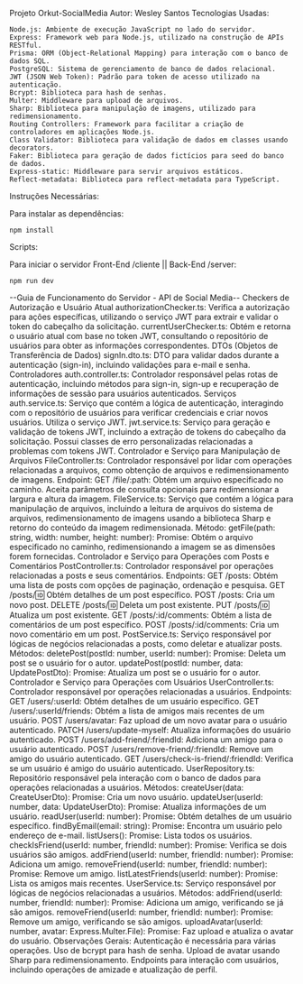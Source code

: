 Projeto Orkut-SocialMedia
Autor: Wesley Santos
Tecnologias Usadas:

    Node.js: Ambiente de execução JavaScript no lado do servidor.
    Express: Framework web para Node.js, utilizado na construção de APIs RESTful.
    Prisma: ORM (Object-Relational Mapping) para interação com o banco de dados SQL.
    PostgreSQL: Sistema de gerenciamento de banco de dados relacional.
    JWT (JSON Web Token): Padrão para token de acesso utilizado na autenticação.
    Bcrypt: Biblioteca para hash de senhas.
    Multer: Middleware para upload de arquivos.
    Sharp: Biblioteca para manipulação de imagens, utilizado para redimensionamento.
    Routing Controllers: Framework para facilitar a criação de controladores em aplicações Node.js.
    Class Validator: Biblioteca para validação de dados em classes usando decorators.
    Faker: Biblioteca para geração de dados fictícios para seed do banco de dados.
    Express-static: Middleware para servir arquivos estáticos.
    Reflect-metadata: Biblioteca para reflect-metadata para TypeScript.

Instruções Necessárias:

Para instalar as dependências:

    npm install

Scripts:

Para iniciar o servidor Front-End /cliente || Back-End /server:

    npm run dev

 --Guia de Funcionamento do Servidor - API de Social Media--
Checkers de Autorização e Usuário Atual
authorizationChecker.ts: Verifica a autorização para ações específicas, utilizando o serviço JWT para extrair e validar o token do cabeçalho da solicitação.
currentUserChecker.ts: Obtém e retorna o usuário atual com base no token JWT, consultando o repositório de usuários para obter as informações correspondentes.
DTOs (Objetos de Transferência de Dados)
signIn.dto.ts: DTO para validar dados durante a autenticação (sign-in), incluindo validações para e-mail e senha.
Controladores
auth.controller.ts: Controlador responsável pelas rotas de autenticação, incluindo métodos para sign-in, sign-up e recuperação de informações de sessão para usuários autenticados.
Serviços
auth.service.ts: Serviço que contém a lógica de autenticação, interagindo com o repositório de usuários para verificar credenciais e criar novos usuários. Utiliza o serviço JWT.
jwt.service.ts: Serviço para geração e validação de tokens JWT, incluindo a extração de tokens do cabeçalho da solicitação. Possui classes de erro personalizadas relacionadas a problemas com tokens JWT.
Controlador e Serviço para Manipulação de Arquivos
FileController.ts: Controlador responsável por lidar com operações relacionadas a arquivos, como obtenção de arquivos e redimensionamento de imagens.
Endpoint:
GET /file/:path: Obtém um arquivo especificado no caminho. Aceita parâmetros de consulta opcionais para redimensionar a largura e altura da imagem.
FileService.ts: Serviço que contém a lógica para manipulação de arquivos, incluindo a leitura de arquivos do sistema de arquivos, redimensionamento de imagens usando a biblioteca Sharp e retorno do conteúdo da imagem redimensionada.
Método:
getFile(path: string, width: number, height: number): Promise<Buffer>: Obtém o arquivo especificado no caminho, redimensionando a imagem se as dimensões forem fornecidas.
Controlador e Serviço para Operações com Posts e Comentários
PostController.ts: Controlador responsável por operações relacionadas a posts e seus comentários.
Endpoints:
GET /posts: Obtém uma lista de posts com opções de paginação, ordenação e pesquisa.
GET /posts/:id: Obtém detalhes de um post específico.
POST /posts: Cria um novo post.
DELETE /posts/:id: Deleta um post existente.
PUT /posts/:id: Atualiza um post existente.
GET /posts/:id/comments: Obtém a lista de comentários de um post específico.
POST /posts/:id/comments: Cria um novo comentário em um post.
PostService.ts: Serviço responsável por lógicas de negócios relacionadas a posts, como deletar e atualizar posts.
Métodos:
deletePost(postId: number, userId: number): Promise<any>: Deleta um post se o usuário for o autor.
updatePost(postId: number, data: UpdatePostDto): Promise<any>: Atualiza um post se o usuário for o autor.
Controlador e Serviço para Operações com Usuários
UserController.ts: Controlador responsável por operações relacionadas a usuários.
Endpoints:
GET /users/:userId: Obtém detalhes de um usuário específico.
GET /users/:userId/friends: Obtém a lista de amigos mais recentes de um usuário.
POST /users/avatar: Faz upload de um novo avatar para o usuário autenticado.
PATCH /users/update-myself: Atualiza informações do usuário autenticado.
POST /users/add-friend/:friendId: Adiciona um amigo para o usuário autenticado.
POST /users/remove-friend/:friendId: Remove um amigo do usuário autenticado.
GET /users/check-is-friend/:friendId: Verifica se um usuário é amigo do usuário autenticado.
UserRepository.ts: Repositório responsável pela interação com o banco de dados para operações relacionadas a usuários.
Métodos:
createUser(data: CreateUserDto): Promise: Cria um novo usuário.
updateUser(userId: number, data: UpdateUserDto): Promise: Atualiza informações de um usuário.
readUser(userId: number): Promise: Obtém detalhes de um usuário específico.
findByEmail(email: string): Promise: Encontra um usuário pelo endereço de e-mail.
listUsers(): Promise: Lista todos os usuários.
checkIsFriend(userId: number, friendId: number): Promise: Verifica se dois usuários são amigos.
addFriend(userId: number, friendId: number): Promise: Adiciona um amigo.
removeFriend(userId: number, friendId: number): Promise: Remove um amigo.
listLatestFriends(userId: number): Promise: Lista os amigos mais recentes.
UserService.ts: Serviço responsável por lógicas de negócios relacionadas a usuários.
Métodos:
addFriend(userId: number, friendId: number): Promise: Adiciona um amigo, verificando se já são amigos.
removeFriend(userId: number, friendId: number): Promise: Remove um amigo, verificando se são amigos.
uploadAvatar(userId: number, avatar: Express.Multer.File): Promise: Faz upload e atualiza o avatar do usuário.
Observações Gerais:
Autenticação é necessária para várias operações.
Uso de bcrypt para hash de senha.
Upload de avatar usando Sharp para redimensionamento.
Endpoints para interação com usuários, incluindo operações de amizade e atualização de perfil.
